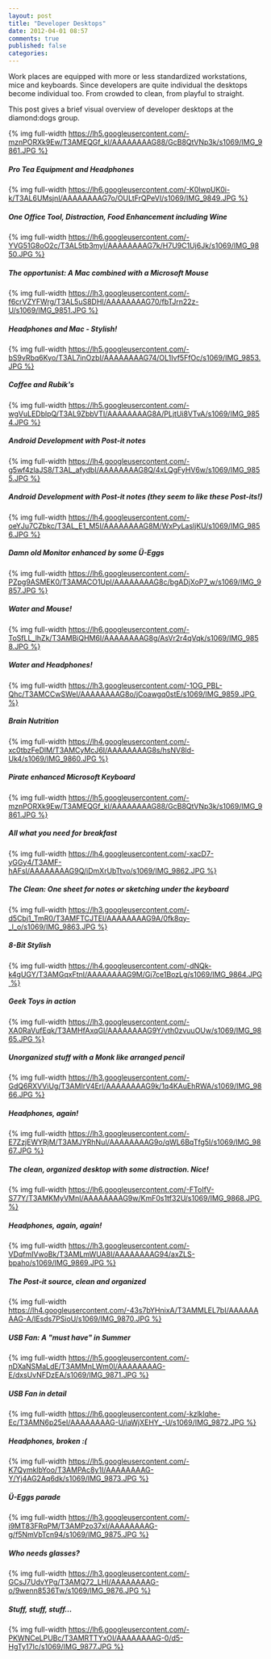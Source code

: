 ```yaml
---
layout: post
title: "Developer Desktops"
date: 2012-04-01 08:57
comments: true
published: false
categories: 
---
```

Work places are equipped with more or less standardized workstations, mice and keyboards. Since developers are quite individual the desktops become individual too. From crowded to clean, from playful to straight.

This post gives a brief visual overview of developer desktops at the diamond:dogs group.

{% img full-width https://lh5.googleusercontent.com/-mznPORXk9Ew/T3AMEQGf_kI/AAAAAAAAG88/GcB8QtVNp3k/s1069/IMG_9861.JPG %}

<!-- more -->

##### Pro Tea Equipment and Headphones
{% img full-width https://lh6.googleusercontent.com/-K0lwpUK0i-k/T3AL6UMsjnI/AAAAAAAAG7o/OULtFrQPeVI/s1069/IMG_9849.JPG %}

##### One Office Tool, Distraction, Food Enhancement including Wine
{% img full-width https://lh6.googleusercontent.com/-YVG51G8oO2c/T3AL5tb3myI/AAAAAAAAG7k/H7U9C1Uj6Jk/s1069/IMG_9850.JPG %}

##### The opportunist: A Mac combined with a Microsoft Mouse
{% img full-width https://lh3.googleusercontent.com/-f6crVZYFWrg/T3AL5uS8DHI/AAAAAAAAG70/fbTJrn22z-U/s1069/IMG_9851.JPG %}

##### Headphones and Mac - Stylish!
{% img full-width https://lh5.googleusercontent.com/-bS9vRbq6Kyo/T3AL7inOzbI/AAAAAAAAG74/OL1Ivf5FfOc/s1069/IMG_9853.JPG %}

##### Coffee and Rubik's
{% img full-width https://lh5.googleusercontent.com/-wgVuLEDblpQ/T3AL9ZbbVTI/AAAAAAAAG8A/PLjtUi8VTvA/s1069/IMG_9854.JPG %}

##### Android Development with Post-it notes
{% img full-width https://lh4.googleusercontent.com/-g5wf4zlaJS8/T3AL_afydbI/AAAAAAAAG8Q/4xLQgFyHV6w/s1069/IMG_9855.JPG %}

##### Android Development with Post-it notes (they seem to like these Post-its!)
{% img full-width https://lh4.googleusercontent.com/-oeYJu7CZbkc/T3AL_E1_M5I/AAAAAAAAG8M/WxPyLasljKU/s1069/IMG_9856.JPG %}

##### Damn old Monitor enhanced by some Ü-Eggs
{% img full-width https://lh6.googleusercontent.com/-PZpg9ASMEK0/T3AMACO1UpI/AAAAAAAAG8c/bgADjXoP7_w/s1069/IMG_9857.JPG %}

##### Water and Mouse!
{% img full-width https://lh6.googleusercontent.com/-ToSfLL_lhZk/T3AMBiQHM6I/AAAAAAAAG8g/AsVr2r4qVqk/s1069/IMG_9858.JPG %}

##### Water and Headphones!
{% img full-width https://lh3.googleusercontent.com/-1OG_PBL-Qhc/T3AMCCwSWeI/AAAAAAAAG8o/jCoawgq0stE/s1069/IMG_9859.JPG %}

##### Brain Nutrition
{% img full-width https://lh4.googleusercontent.com/-xc0tbzFeDlM/T3AMCyMcJ6I/AAAAAAAAG8s/hsNV8ld-Uk4/s1069/IMG_9860.JPG %}

##### Pirate enhanced Microsoft Keyboard
{% img full-width https://lh5.googleusercontent.com/-mznPORXk9Ew/T3AMEQGf_kI/AAAAAAAAG88/GcB8QtVNp3k/s1069/IMG_9861.JPG %}

##### All what you need for breakfast
{% img full-width https://lh4.googleusercontent.com/-xacD7-yGGy4/T3AMF-hAFsI/AAAAAAAAG9Q/iDmXrUbTtvo/s1069/IMG_9862.JPG %}

##### The Clean: One sheet for notes or sketching under the keyboard
{% img full-width https://lh3.googleusercontent.com/-d5Cbj1_TmR0/T3AMFTCJTEI/AAAAAAAAG9A/0fk8qy-_l_o/s1069/IMG_9863.JPG %}

##### 8-Bit Stylish
{% img full-width https://lh4.googleusercontent.com/-dNQk-k4gUGY/T3AMGqxFtnI/AAAAAAAAG9M/Gj7ce1BozLg/s1069/IMG_9864.JPG %}

##### Geek Toys in action
{% img full-width https://lh3.googleusercontent.com/-XA0RaVufEqk/T3AMHfAxqGI/AAAAAAAAG9Y/vth0zvuuOUw/s1069/IMG_9865.JPG %}

##### Unorganized stuff with a Monk like arranged pencil
{% img full-width https://lh3.googleusercontent.com/-GdQ6RXVViUg/T3AMIrV4ErI/AAAAAAAAG9k/1q4KAuEhRWA/s1069/IMG_9866.JPG %}

##### Headphones, again!
{% img full-width https://lh3.googleusercontent.com/-E7ZzjEWYRjM/T3AMJYRhNuI/AAAAAAAAG9o/qWL6BqTfg5I/s1069/IMG_9867.JPG %}

##### The clean, organized desktop with some distraction. Nice!
{% img full-width https://lh6.googleusercontent.com/-FToIfV-S77Y/T3AMKMyVMnI/AAAAAAAAG9w/KmF0s1tf32U/s1069/IMG_9868.JPG %}

##### Headphones, again, again!
{% img full-width https://lh3.googleusercontent.com/-VDqfmIVwoBk/T3AMLmWUA8I/AAAAAAAAG94/axZLS-bpaho/s1069/IMG_9869.JPG %}

##### The Post-it source, clean and organized
{% img full-width https://lh4.googleusercontent.com/-43s7bYHnixA/T3AMMLEL7bI/AAAAAAAAG-A/IEsds7PSioU/s1069/IMG_9870.JPG %}

##### USB Fan: A "must have" in Summer
{% img full-width https://lh5.googleusercontent.com/-nDXaNSMaLdE/T3AMMnLWm0I/AAAAAAAAG-E/dxsUvNFDzEA/s1069/IMG_9871.JPG %}

##### USB Fan in detail
{% img full-width https://lh6.googleusercontent.com/-kzlklqhe-Ec/T3AMN6p25eI/AAAAAAAAG-U/iaWjXEHY_-U/s1069/IMG_9872.JPG %}

##### Headphones, broken :(
{% img full-width https://lh5.googleusercontent.com/-K7QymklbYoo/T3AMPAc8y1I/AAAAAAAAG-Y/Yj4AG2Aq6dk/s1069/IMG_9873.JPG %}

##### Ü-Eggs parade
{% img full-width https://lh3.googleusercontent.com/-i9MT83FRqPM/T3AMPzo37xI/AAAAAAAAG-g/f5NmVbTcn94/s1069/IMG_9875.JPG %}

##### Who needs glasses?
{% img full-width https://lh3.googleusercontent.com/-GCsJ7UdvYPg/T3AMQ72_LHI/AAAAAAAAG-o/9wenn8536Tw/s1069/IMG_9876.JPG %}

##### Stuff, stuff, stuff...
{% img full-width https://lh6.googleusercontent.com/-PKWNCeLPUBc/T3AMRTTYxOI/AAAAAAAAG-0/d5-HgTy17Ic/s1069/IMG_9877.JPG %}

